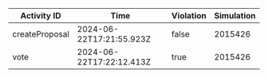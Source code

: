 | Activity ID | Time | Violation | Simulation |
| --- | --- | --- | --- |
| createProposal | 2024-06-22T17:21:55.923Z | false | 2015426 |
| vote | 2024-06-22T17:22:12.413Z | true | 2015426 |